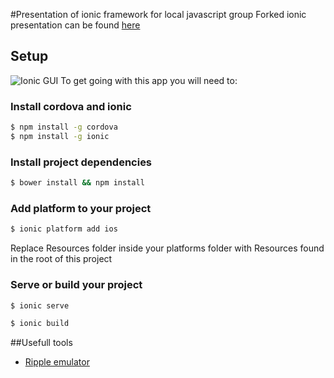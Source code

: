 #Presentation of ionic framework for local javascript group
Forked ionic presentation can be found [here](http://dinodsaurus.github.io/ionic-present/#/)
## Setup
![Ionic GUI](http://imageshack.com/a/img674/4946/JTOZGZ.jpg)
To get going with this app you will need to:
### Install cordova and ionic

```bash
$ npm install -g cordova
$ npm install -g ionic
```
### Install project dependencies

```bash
$ bower install && npm install
```
### Add platform to your project
```bash
$ ionic platform add ios
```
Replace Resources folder inside your platforms folder with Resources found in the root of this project
### Serve or build your project
```bash
$ ionic serve
```
```bash
$ ionic build
```
##Usefull tools
- [Ripple emulator](https://chrome.google.com/webstore/detail/ripple-emulator-beta/geelfhphabnejjhdalkjhgipohgpdnoc?hl=en)
